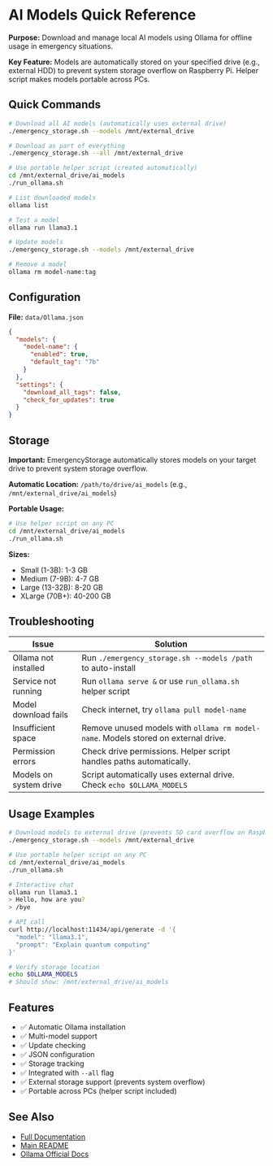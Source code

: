 # AI Models Quick Reference

**Purpose:** Download and manage local AI models using Ollama for offline usage in emergency situations.

**Key Feature:** Models are automatically stored on your specified drive (e.g., external HDD) to prevent system storage overflow on Raspberry Pi. Helper script makes models portable across PCs.

## Quick Commands

```bash
# Download all AI models (automatically uses external drive)
./emergency_storage.sh --models /mnt/external_drive

# Download as part of everything
./emergency_storage.sh --all /mnt/external_drive

# Use portable helper script (created automatically)
cd /mnt/external_drive/ai_models
./run_ollama.sh

# List downloaded models
ollama list

# Test a model
ollama run llama3.1

# Update models
./emergency_storage.sh --models /mnt/external_drive

# Remove a model
ollama rm model-name:tag
```

## Configuration

**File:** `data/Ollama.json`

```json
{
  "models": {
    "model-name": {
      "enabled": true,
      "default_tag": "7b"
    }
  },
  "settings": {
    "download_all_tags": false,
    "check_for_updates": true
  }
}
```

## Storage

**Important:** EmergencyStorage automatically stores models on your target drive to prevent system storage overflow.

**Automatic Location:** `/path/to/drive/ai_models` (e.g., `/mnt/external_drive/ai_models`)

**Portable Usage:**
```bash
# Use helper script on any PC
cd /mnt/external_drive/ai_models
./run_ollama.sh
```

**Sizes:**
- Small (1-3B): 1-3 GB
- Medium (7-9B): 4-7 GB
- Large (13-32B): 8-20 GB
- XLarge (70B+): 40-200 GB

## Troubleshooting

| Issue | Solution |
|-------|----------|
| Ollama not installed | Run `./emergency_storage.sh --models /path` to auto-install |
| Service not running | Run `ollama serve &` or use `run_ollama.sh` helper script |
| Model download fails | Check internet, try `ollama pull model-name` |
| Insufficient space | Remove unused models with `ollama rm model-name`. Models stored on external drive. |
| Permission errors | Check drive permissions. Helper script handles paths automatically. |
| Models on system drive | Script automatically uses external drive. Check `echo $OLLAMA_MODELS` |

## Usage Examples

```bash
# Download models to external drive (prevents SD card overflow on Raspberry Pi)
./emergency_storage.sh --models /mnt/external_drive

# Use portable helper script on any PC
cd /mnt/external_drive/ai_models
./run_ollama.sh

# Interactive chat
ollama run llama3.1
> Hello, how are you?
> /bye

# API call
curl http://localhost:11434/api/generate -d '{
  "model": "llama3.1",
  "prompt": "Explain quantum computing"
}'

# Verify storage location
echo $OLLAMA_MODELS
# Should show: /mnt/external_drive/ai_models
```

## Features

- ✅ Automatic Ollama installation
- ✅ Multi-model support
- ✅ Update checking
- ✅ JSON configuration
- ✅ Storage tracking
- ✅ Integrated with `--all` flag
- ✅ External storage support (prevents system overflow)
- ✅ Portable across PCs (helper script included)

## See Also

- [Full Documentation](AI_MODELS.md)
- [Main README](../README.md)
- [Ollama Official Docs](https://github.com/ollama/ollama/tree/main/docs)
